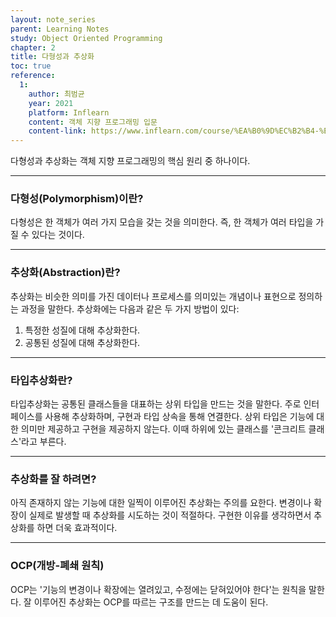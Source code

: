 ```yaml
---
layout: note_series
parent: Learning Notes
study: Object Oriented Programming
chapter: 2
title: 다형성과 추상화
toc: true
reference:
  1: 
    author: 최범균
    year: 2021
    platform: Inflearn
    content: 객체 지향 프로그래밍 입문
    content-link: https://www.inflearn.com/course/%EA%B0%9D%EC%B2%B4-%EC%A7%80%ED%96%A5-%ED%94%84%EB%A1%9C%EA%B7%B8%EB%9E%98%EB%B0%8D-%EC%9E%85%EB%AC%B8#
---
```


다형성과 추상화는 객체 지향 프로그래밍의 핵심 원리 중 하나이다.

---

### 다형성(Polymorphism)이란?

다형성은 한 객체가 여러 가지 모습을 갖는 것을 의미한다. 즉, 한 객체가 여러 타입을 가질 수 있다는 것이다.

---

### 추상화(Abstraction)란?

추상화는 비슷한 의미를 가진 데이터나 프로세스를 의미있는 개념이나 표현으로 정의하는 과정을 말한다. 추상화에는 다음과 같은 두 가지 방법이 있다:

1. 특정한 성질에 대해 추상화한다.
2. 공통된 성질에 대해 추상화한다.

---

### 타입추상화란?

타입추상화는 공통된 클래스들을 대표하는 상위 타입을 만드는 것을 말한다. 주로 인터페이스를 사용해 추상화하며, 구현과 타입 상속을 통해 연결한다. 상위 타입은 기능에 대한 의미만 제공하고 구현을 제공하지 않는다. 이때 하위에 있는 클래스를 '콘크리트 클래스'라고 부른다.

---

### 추상화를 잘 하려면?

아직 존재하지 않는 기능에 대한 일찍이 이루어진 추상화는 주의를 요한다. 변경이나 확장이 실제로 발생할 때 추상화를 시도하는 것이 적절하다. 구현한 이유를 생각하면서 추상화를 하면 더욱 효과적이다.

---

### OCP(개방-폐쇄 원칙)

OCP는 '기능의 변경이나 확장에는 열려있고, 수정에는 닫혀있어야 한다'는 원칙을 말한다. 잘 이루어진 추상화는 OCP를 따르는 구조를 만드는 데 도움이 된다.

